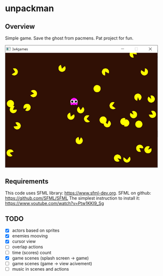 # unpackman

## Overview

 Simple game. Save the ghost from pacmens.
 Pat project for fun.
 
 ![Game screenshot](https://github.com/chechestor/unpackman/blob/main/resources/game_screenshot_1.png)

## Requirements
 This code uses SFML library: https://www.sfml-dev.org.
 SFML on github: https://github.com/SFML/SFML
 The simplest instruction to install it: https://www.youtube.com/watch?v=Ptw1KKI9_Sg

## TODO

 * [x] actors based on sprites
 * [x] enemies mooving
 * [x] cursor view
 * [ ] overlap actions
 * [ ] time (scores) count
 * [x] game scenes (splash screen -> game)
 * [ ] game scenes (game -> view acivement)
 * [ ] music in scenes and actions
